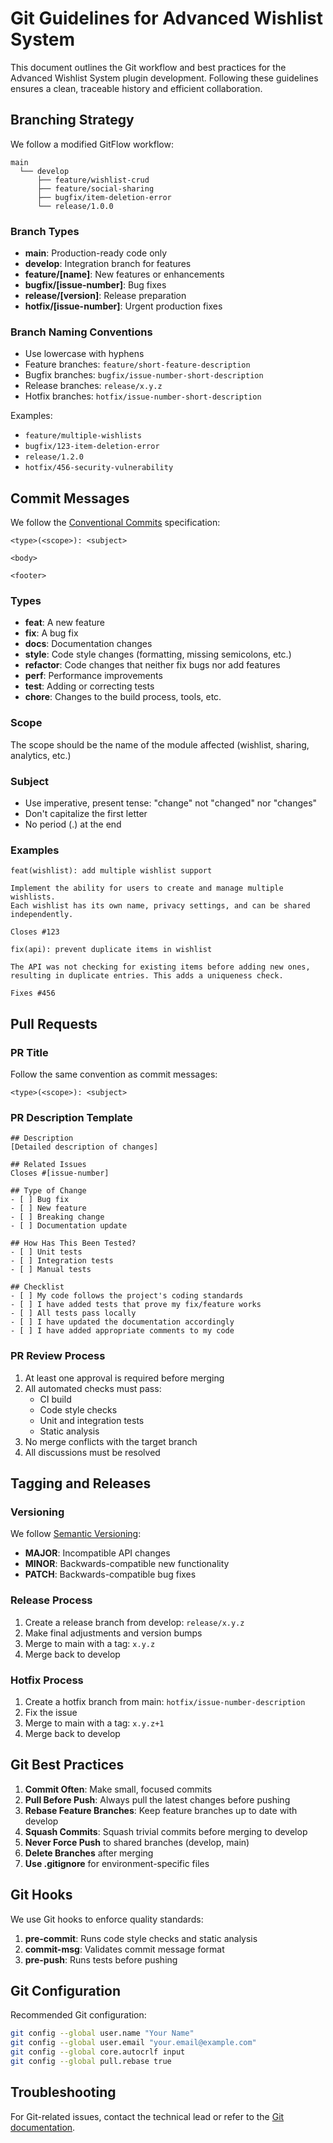# Git Guidelines for Advanced Wishlist System

This document outlines the Git workflow and best practices for the Advanced Wishlist System plugin development. Following these guidelines ensures a clean, traceable history and efficient collaboration.

## Branching Strategy

We follow a modified GitFlow workflow:

```
main
  └── develop
      ├── feature/wishlist-crud
      ├── feature/social-sharing
      ├── bugfix/item-deletion-error
      └── release/1.0.0
```

### Branch Types

- **main**: Production-ready code only
- **develop**: Integration branch for features
- **feature/[name]**: New features or enhancements
- **bugfix/[issue-number]**: Bug fixes
- **release/[version]**: Release preparation
- **hotfix/[issue-number]**: Urgent production fixes

### Branch Naming Conventions

- Use lowercase with hyphens
- Feature branches: `feature/short-feature-description`
- Bugfix branches: `bugfix/issue-number-short-description`
- Release branches: `release/x.y.z`
- Hotfix branches: `hotfix/issue-number-short-description`

Examples:
- `feature/multiple-wishlists`
- `bugfix/123-item-deletion-error`
- `release/1.2.0`
- `hotfix/456-security-vulnerability`

## Commit Messages

We follow the [Conventional Commits](https://www.conventionalcommits.org/) specification:

```
<type>(<scope>): <subject>

<body>

<footer>
```

### Types

- **feat**: A new feature
- **fix**: A bug fix
- **docs**: Documentation changes
- **style**: Code style changes (formatting, missing semicolons, etc.)
- **refactor**: Code changes that neither fix bugs nor add features
- **perf**: Performance improvements
- **test**: Adding or correcting tests
- **chore**: Changes to the build process, tools, etc.

### Scope

The scope should be the name of the module affected (wishlist, sharing, analytics, etc.)

### Subject

- Use imperative, present tense: "change" not "changed" nor "changes"
- Don't capitalize the first letter
- No period (.) at the end

### Examples

```
feat(wishlist): add multiple wishlist support

Implement the ability for users to create and manage multiple wishlists.
Each wishlist has its own name, privacy settings, and can be shared independently.

Closes #123
```

```
fix(api): prevent duplicate items in wishlist

The API was not checking for existing items before adding new ones,
resulting in duplicate entries. This adds a uniqueness check.

Fixes #456
```

## Pull Requests

### PR Title

Follow the same convention as commit messages:

```
<type>(<scope>): <subject>
```

### PR Description Template

```
## Description
[Detailed description of changes]

## Related Issues
Closes #[issue-number]

## Type of Change
- [ ] Bug fix
- [ ] New feature
- [ ] Breaking change
- [ ] Documentation update

## How Has This Been Tested?
- [ ] Unit tests
- [ ] Integration tests
- [ ] Manual tests

## Checklist
- [ ] My code follows the project's coding standards
- [ ] I have added tests that prove my fix/feature works
- [ ] All tests pass locally
- [ ] I have updated the documentation accordingly
- [ ] I have added appropriate comments to my code
```

### PR Review Process

1. At least one approval is required before merging
2. All automated checks must pass:
   - CI build
   - Code style checks
   - Unit and integration tests
   - Static analysis
3. No merge conflicts with the target branch
4. All discussions must be resolved

## Tagging and Releases

### Versioning

We follow [Semantic Versioning](https://semver.org/):

- **MAJOR**: Incompatible API changes
- **MINOR**: Backwards-compatible new functionality
- **PATCH**: Backwards-compatible bug fixes

### Release Process

1. Create a release branch from develop: `release/x.y.z`
2. Make final adjustments and version bumps
3. Merge to main with a tag: `x.y.z`
4. Merge back to develop

### Hotfix Process

1. Create a hotfix branch from main: `hotfix/issue-number-description`
2. Fix the issue
3. Merge to main with a tag: `x.y.z+1`
4. Merge back to develop

## Git Best Practices

1. **Commit Often**: Make small, focused commits
2. **Pull Before Push**: Always pull the latest changes before pushing
3. **Rebase Feature Branches**: Keep feature branches up to date with develop
4. **Squash Commits**: Squash trivial commits before merging to develop
5. **Never Force Push** to shared branches (develop, main)
6. **Delete Branches** after merging
7. **Use .gitignore** for environment-specific files

## Git Hooks

We use Git hooks to enforce quality standards:

1. **pre-commit**: Runs code style checks and static analysis
2. **commit-msg**: Validates commit message format
3. **pre-push**: Runs tests before pushing

## Git Configuration

Recommended Git configuration:

```bash
git config --global user.name "Your Name"
git config --global user.email "your.email@example.com"
git config --global core.autocrlf input
git config --global pull.rebase true
```

## Troubleshooting

For Git-related issues, contact the technical lead or refer to the [Git documentation](https://git-scm.com/doc).
